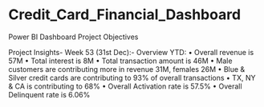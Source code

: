 # Credit_Card_Financial_Dashboard
Power BI Dashboard
Project Objectives 

Project Insights- Week 53 (31st Dec):-
Overview YTD:
• Overall revenue is 57M
• Total interest is 8M
• Total transaction amount is 46M
• Male customers are contributing more in revenue 31M, females 26M
• Blue & Silver credit cards are contributing to 93% of overall
transactions
• TX, NY & CA is contributing to 68%
• Overall Activation rate is 57.5%
• Overall Delinquent rate is 6.06%
